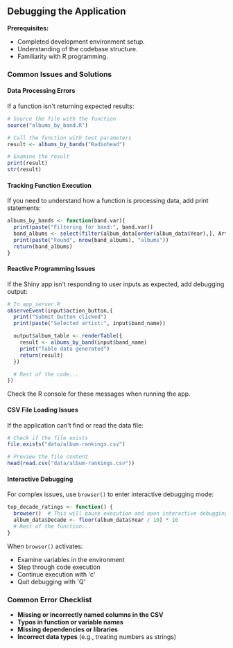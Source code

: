 ## Debugging the Application<!-- {docsify-ignore} -->

**Prerequisites:**

- Completed development environment setup.
- Understanding of the codebase structure.
- Familiarity with R programming.

### Common Issues and Solutions

#### Data Processing Errors

If a function isn't returning expected results:

```r
# Source the file with the function
source("albums_by_band.R")

# Call the function with test parameters
result <- albums_by_bands("Radiohead")

# Examine the result
print(result)
str(result)
```

#### Tracking Function Execution

If you need to understand how a function is processing data, add print statements:

```r
albums_by_bands <- function(band.var){
  print(paste("Filtering for band:", band.var))
  band_albums <- select(filter(album_data[order(album_data$Year),], Artist==band.var), Album, Year, Rating)
  print(paste("Found", nrow(band_albums), "albums"))
  return(band_albums)
}
```

#### Reactive Programming Issues

If the Shiny app isn't responding to user inputs as expected, add debugging output:

```r
# In app_server.R
observeEvent(input$action_button,{
  print("Submit button clicked")
  print(paste("Selected artist:", input$band_name))

  output$album_table <- renderTable({
    result <- albums_by_band(input$band_name)
    print("Table data generated")
    return(result)
  })

  # Rest of the code...
})
```

Check the R console for these messages when running the app.

#### CSV File Loading Issues

If the application can't find or read the data file:

```r
# Check if the file exists
file.exists("data/album-rankings.csv")

# Preview the file content
head(read.csv("data/album-rankings.csv"))
```

#### Interactive Debugging

For complex issues, use `browser()` to enter interactive debugging mode:

```r
top_decade_ratings <- function() {
  browser()  # This will pause execution and open interactive debugging
  album_data$Decade <- floor(album_data$Year / 10) * 10
  # Rest of the function...
}
```

When `browser()` activates:

- Examine variables in the environment
- Step through code execution
- Continue execution with 'c'
- Quit debugging with 'Q'

### Common Error Checklist

- **Missing or incorrectly named columns in the CSV**
- **Typos in function or variable names**
- **Missing dependencies or libraries**
- **Incorrect data types** (e.g., treating numbers as strings)
